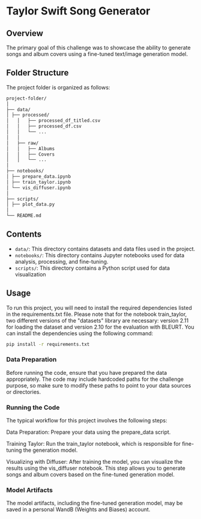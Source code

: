 # Taylor Swift Song Generator

## Overview

The primary goal of this challenge was to showcase the ability to generate songs and album covers using a fine-tuned text/image generation model. 


## Folder Structure

The project folder is organized as follows:

``` bash
project-folder/
│
├── data/
│ ├── processed/
│   │   ├── processed_df_titled.csv
│   │   ├── processed_df.csv
│   │   └── ...
│   │
│   ├── raw/
│   │   ├── Albums
│   │   ├── Covers
│   │   └── ...
│ 
├── notebooks/
│ ├── prepare_data.ipynb
│ ├── train_taylor.ipynb
│ └── vis_diffuser.ipynb
│
├── scripts/
│ ├── plot_data.py
│ 
└── README.md
```

## Contents

- `data/`: This directory contains datasets and data files used in the project.
- `notebooks/`: This directory contains Jupyter notebooks used for data analysis, processing, and fine-tuning.
- `scripts/`: This directory contains a Python script used for data visualization

## Usage

To run this project, you will need to install the required dependencies listed in the requirements.txt file. 
Please note that for the notebook train_taylor, two different versions of the "datasets" library are necessary: version 2.11 for loading the dataset and version 2.10 for the evaluation with BLEURT.
You can install the dependencies using the following command:

```bash
pip install -r requirements.txt
```

### Data Preparation
Before running the code, ensure that you have prepared the data appropriately. 
The code may include hardcoded paths for the challenge purpose, so make sure to modify these paths to point to your data sources or directories.

### Running the Code
The typical workflow for this project involves the following steps:

Data Preparation: Prepare your data using the prepare_data script. 

Training Taylor: Run the train_taylor notebook, which is responsible for fine-tuning the generation model. 

Visualizing with Diffuser: After training the model, you can visualize the results using the vis_diffuser notebook. This step allows you to generate songs and album covers based on the fine-tuned generation model.


### Model Artifacts
The model artifacts, including the fine-tuned generation model, may be saved in a personal WandB (Weights and Biases) account.


